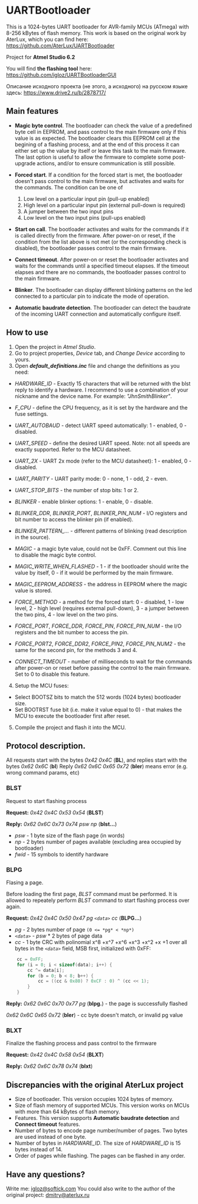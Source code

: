 # UARTBootloader
This is a 1024-bytes UART bootloader for AVR-family MCUs (ATmega) with 8-256 kBytes of flash memory.
This work is based on the original work by AterLux, which you can find here: https://github.com/AterLux/UARTBootloader

Project for **Atmel Studio 6.2**

You will find **the flashing tool** here: https://github.com/igloz/UARTBootloaderGUI

Описание исходного проекта (не этого, а исходного) на русском языке здесь: https://www.drive2.ru/b/2878717/

## Main features

* **Magic byte control**. The bootloader can check the value of a predefined byte cell in EEPROM, and pass control to the main firmware only if this value is as expected.
The bootloader clears this EEPROM cell at the begining of a flashing process, and at the end of this process it can either set up the value by itself or leave this task to the main firmware.
The last option is useful to allow the firmware to complete some post-upgrade actions, and/or to ensure communication is still possible.   

* **Forced start**. If a condition for the forced start is met, the bootloader doesn't pass control to the main firmware, but activates and waits for the commands. The condition can be one of
  1. Low level on a particular input pin (pull-up enabled)
  2. High level on a particular input pin (external pull-down is required)
  3. A jumper between the two input pins
  4. Low level on the two input pins (pull-ups enabled)

* **Start on call**. The bootloader activates and waits for the commands if it is called directly from the firmware. 
After power-on or reset, if the condition from the list above is not met (or the corresponding check is disabled), the bootloader passes control to the main firmware.

* **Connect timeout**. After power-on or reset the bootloader activates and waits for the commands until a specified timeout elapses.
If the timeout elapses and there are no commands, the bootloader passes control to the main firmware.

* **Blinker**. The bootloader can display different blinking patterns on the led connected to a particular pin to indicate the mode of operation.

* **Automatic baudrate detection**. The bootloader can detect the baudrate of the incoming UART connection and automatically configure itself.

## How to use

1. Open the project in *Atmel Studio*.
2. Go to project properties, *Device* tab, and *Change Device* according to yours.
3. Open ***default_definitions.inc*** file and change the definitions as you need:
  * *HARDWARE_ID* - Exactly 15 characters that will be returned with the blst reply to identify a hardware. I recommend to use a combination of your nickname and the device name. For example: *"JhnSmithBlinker"*.
  * *F_CPU* - define the CPU frequency, as it is set by the hardware and the fuse settings.
  * *UART_AUTOBAUD* - detect UART speed automatically: 1 - enabled, 0 - disabled.
  * *UART_SPEED* - define the desired UART speed. Note: not all speeds are exactly supported. Refer to the MCU datasheet.
  * *UART_2X* - UART 2x mode (refer to the MCU datasheet): 1 - enabled, 0 - disabled.
  * *UART_PARITY* - UART parity mode: 0 - none, 1 - odd, 2 - even.
  * *UART_STOP_BITS* - the number of stop bits: 1 or 2.
  
  * *BLINKER* - enable blinker options: 1 - enable, 0 - disable.
  * *BLINKER_DDR*, *BLINKER_PORT*, *BLINKER_PIN_NUM* - I/O registers and bit number to access the blinker pin (if enabled).
  * *BLINKER_PATTERN_...* - different patterns of blinking (read description in the source).
  
  * *MAGIC* - a magic byte value, could not be 0xFF. Comment out this line to disable the magic byte control.
  * *MAGIC_WRITE_WHEN_FLASHED* - 1 - if the bootloader should write the value by itself, 0 - if it would be performed by the main firmware.
  * *MAGIC_EEPROM_ADDRESS* - the address in EEPROM where the magic value is stored.

  * *FORCE_METHOD* - a method for the forced start: 0 - disabled, 1 - low level, 2 - high level (requires external pull-down), 3 - a jumper between the two pins, 4 - low level on the two pins.
  * *FORCE_PORT*, *FORCE_DDR*, *FORCE_PIN*, *FORCE_PIN_NUM* - the I/O registers and the bit number to access the pin.
  * *FORCE_PORT2*, *FORCE_DDR2*, *FORCE_PIN2*, *FORCE_PIN_NUM2* - the same for the second pin, for the methods 3 and 4.

  * *CONNECT_TIMEOUT* - number of milliseconds to wait for the commands after power-on or reset before passing the control to the main firmware. Set to 0 to disable this feature.
4. Setup the MCU fuses:
  * Select BOOTSZ bits to match the 512 words (1024 bytes) bootloader size.
  * Set BOOTRST fuse bit (i.e. make it value equal to 0) - that makes the MCU to execute the bootloader first after reset.
5. Compile the project and flash it into the MCU.

## Protocol description. 

All requests start with the bytes *0x42 0x4C* (**BL**), and replies start with the bytes *0x62 0x6C* (**bl**)
Reply *0x62 0x6C 0x65 0x72* (**bler**) means error (e.g. wrong command params, etc)
   
### BLST

Request to start flashing process

**Request:** *0x42 0x4C 0x53 0x54* (**BLST**) 

**Reply:** *0x62 0x6C 0x73 0x74 psw np <fwid>* (**blst...**) 
* *psw* - 1 byte size of the flash page (in words)
* *np* - 2 bytes number of pages available (excluding area occupied by bootloader)
* *fwid* - 15 symbols to identify hardware

### BLPG

Flasing a page.

Before loading the first page, *BLST* command must be performed.
It is allowed to repeately perform *BLST* command to start flashing process over again.

**Request:** *0x42 0x4C 0x50 0x47 pg `<data>` cc* (**BLPG...**) 
* *pg* - 2 bytes number of page `(0 <= *pg* < *np*)`
* *`<data>`* - *psw* * 2 bytes of page data 
* *cc* - 1 byte CRC with polinomial x^8 +x^7 +x^6 +x^3 +x^2 +x +1 over all bytes in the *`<data>`* field, MSB first, initialized with 0xFF:
```c         
    cc = 0xFF;
    for (i = 0; i < sizeof(data); i++) {
        cc ^= data[i];
        for (b = 0; b < 8; b++) {
            cc = ((cc & 0x80) ? 0xCF : 0) ^ (cc << 1);
        }
    }
```

**Reply:** *0x62 0x6C 0x70 0x77 pg* (**blpg.**) - the page is successfully flashed

*0x62 0x6C 0x65 0x72* (**bler**) - cc byte doesn't match, or invalid pg value

### BLXT

Finalize the flashing process and pass control to the firmware

**Request:** *0x42 0x4C 0x58 0x54* (**BLXT**) 

**Reply:**  *0x62 0x6C 0x78 0x74* (**blxt**) 

## Discrepancies with the original AterLux project

* Size of bootloader. This version occupies 1024 bytes of memory.
* Size of flash memory of supported MCUs. This version works on MCUs with more than 64 kBytes of flash memory.
* Features. This version supports **Automatic baudrate detection** and **Connect timeout** features.
* Number of bytes to encode page number/number of pages. Two bytes are used instead of one byte.
* Number of bytes in *HARDWARE_ID*. The size of *HARDWARE_ID* is 15 bytes instead of 14.
* Order of pages while flashing. The pages can be flashed in any order.

## Have any questions?

Write me: igloz@softick.com
You could also write to the author of the original project: dmitry@aterlux.ru
